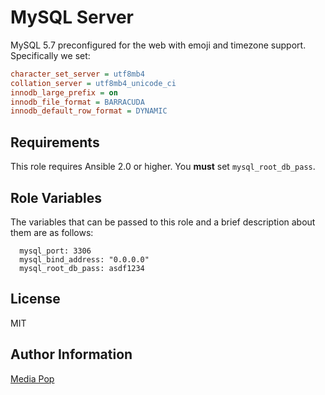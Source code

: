 MySQL Server
============

MySQL 5.7 preconfigured for the web with emoji and timezone support. Specifically we set:

```ini
character_set_server = utf8mb4
collation_server = utf8mb4_unicode_ci
innodb_large_prefix = on
innodb_file_format = BARRACUDA
innodb_default_row_format = DYNAMIC
```

Requirements
------------

This role requires Ansible 2.0 or higher. You **must** set `mysql_root_db_pass`.

Role Variables
--------------

The variables that can be passed to this role and a brief description about
them are as follows:

      mysql_port: 3306
      mysql_bind_address: "0.0.0.0"
      mysql_root_db_pass: asdf1234

License
-------

MIT

Author Information
------------------

[Media Pop](http://www.mediapop.co)
